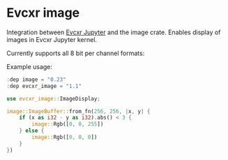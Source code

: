 # Evcxr image

Integration between [Evcxr
Jupyter](https://github.com/google/evcxr/blob/master/evcxr_jupyter/README.md)
and the image crate. Enables display of images in Evcxr Jupyter kernel.

Currently supports all 8 bit per channel formats:

Example usage:
```rust
:dep image = "0.23"
:dep evcxr_image = "1.1"

use evcxr_image::ImageDisplay;

image::ImageBuffer::from_fn(256, 256, |x, y| {
    if (x as i32 - y as i32).abs() < 3 {
        image::Rgb([0, 0, 255])
    } else {
        image::Rgb([0, 0, 0])
    }
})
```

